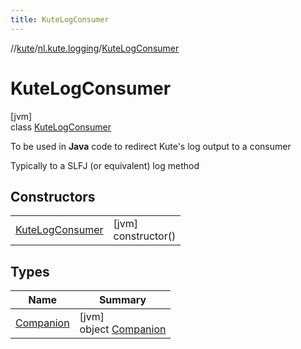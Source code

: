 ```yaml
---
title: KuteLogConsumer
---
```

//[kute](../../../index.html)/[nl.kute.logging](../index.html)/[KuteLogConsumer](index.html)



# KuteLogConsumer



[jvm]\
class [KuteLogConsumer](index.html)

To be used in **Java** code to redirect Kute's log output to a consumer



Typically to a SLFJ (or equivalent) log method



## Constructors


| | |
|---|---|
| [KuteLogConsumer](-kute-log-consumer.html) | [jvm]<br>constructor() |


## Types


| Name | Summary |
|---|---|
| [Companion](-companion/index.html) | [jvm]<br>object [Companion](-companion/index.html) |

